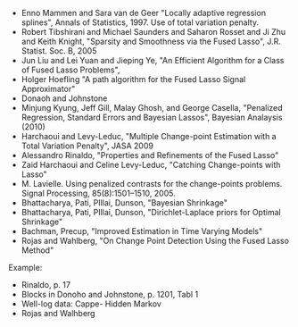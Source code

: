 - Enno Mammen and Sara van de Geer "Locally adaptive regression splines", Annals of Statistics, 1997. Use of total variation penalty.
- Robert Tibshirani and Michael Saunders and Saharon Rosset and Ji Zhu and Keith Knight, "Sparsity and Smoothness via the Fused Lasso", J.R. Statist. Soc. B, 2005
- Jun Liu and Lei Yuan and Jieping Ye, "An Efficient Algorithm for a Class of Fused Lasso Problems",
- Holger Hoefling "A path algorithm for the Fused Lasso Signal Approximator"
- Donaoh and Johnstone
- Minjung Kyung, Jeff Gill, Malay Ghosh, and George Casella, "Penalized Regression, Standard Errors and Bayesian Lassos", Bayesian Analaysis (2010)
- Harchaoui and Levy-Leduc, "Multiple Change-point Estimation with a Total Variation Penalty", JASA 2009
- Alessandro Rinaldo, "Properties and Refinements of the Fused Lasso"
- Zaid Harchaoui and Celine Levy-Leduc, "Catching Change-points  with Lasso"
- M. Lavielle. Using penalized contrasts for the change-points problems. Signal Processing, 85(8):1501–1510, 2005.
- Bhattacharya, Pati, PIllai, Dunson, "Bayesian Shrinkage"
- Bhattacharya, Pati, PIllai, Dunson, "Dirichlet-Laplace priors for Optimal Shrinkage"
- Bachman, Precup, "Improved Estimation in Time Varying Models"
- Rojas and Wahlberg, "On Change Point Detection Using the Fused Lasso Method"


Example:

- Rinaldo, p. 17
- Blocks in Donoho and Johnstone, p. 1201, Tabl 1
- Well-log data: Cappe- Hidden Markov
- Rojas and Walhberg


